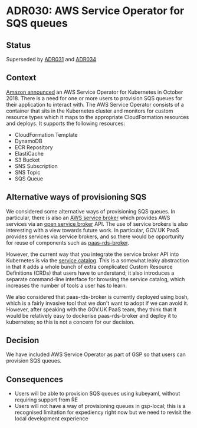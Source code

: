 # ADR030: AWS Service Operator for SQS queues

## Status

Superseded by [ADR031](ADR031-postgres.md) and [ADR034](ADR034-one-service-operator-different-resource-kinds.md)

## Context

[Amazon announced](https://aws.amazon.com/blogs/opensource/aws-service-operator-kubernetes-available/) an AWS Service Operator for Kubernetes in October 2018.
There is a need for one or more users to provision SQS queues for their application to interact with.
The AWS Service Operator consists of a container that sits in the Kubernetes cluster and monitors for custom resource types which it maps to the appropriate CloudFormation resources and deploys.
It supports the following resources:
* CloudFormation Template
* DynamoDB
* ECR Repository
* ElastiCache
* S3 Bucket
* SNS Subscription
* SNS Topic
* SQS Queue

## Alternative ways of provisioning SQS

We considered some alternative ways of provisioning SQS queues. In particular, there is also an [AWS service broker](https://github.com/awslabs/aws-servicebroker) which provides AWS services via an [open service broker](https://www.openservicebrokerapi.org/) API. The use of service brokers is also interesting with a view towards future work.  In particular, GOV.UK PaaS provides services via service brokers, and so there would be opportunity for reuse of components such as [paas-rds-broker](https://github.com/alphagov/paas-rds-broker).

However, the current way that you integrate the service broker API into Kubernetes is via the [service catalog](https://github.com/kubernetes-sigs/service-catalog).  This is a somewhat leaky abstraction in that it adds a whole bunch of extra complicated Custom Resource Definitions (CRDs) that users have to understand; it also introduces a separate command-line interface for browsing the service catalog, which increases the number of tools a user has to learn.

We also considered that paas-rds-broker is currently deployed using bosh, which is a fairly invasive tool that we don't want to adopt if we can avoid it. However, after speaking with the GOV.UK PaaS team, they think that it would be relatively easy to dockerise paas-rds-broker and deploy it to kubernetes; so this is not a concern for our decision.

## Decision

We have included AWS Service Operator as part of GSP so that users can provision SQS queues.

## Consequences

* Users will be able to provision SQS queues using kubeyaml, without requiring support from RE
* Users will not have a way of provisioning queues in gsp-local; this is a recognised limitation for expediency right now but we need to revisit the local development experience
